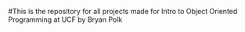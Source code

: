 #This is the repository for all projects made for Intro to Object Oriented Programming at UCF by Bryan Polk